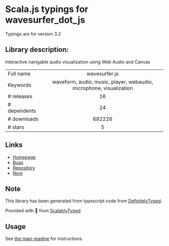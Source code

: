 
# Scala.js typings for wavesurfer_dot_js

Typings are for version 3.2

## Library description:
Interactive navigable audio visualization using Web Audio and Canvas

|                    |                 |
| ------------------ | :-------------: |
| Full name          | wavesurfer.js |
| Keywords           | waveform, audio, music, player, webaudio, microphone, visualization |
| # releases         | 16 |
| # dependents       | 24 |
| # downloads        | 682226 |
| # stars            | 5 |

## Links
- [Homepage](https://github.com/katspaugh/wavesurfer.js)
- [Bugs](https://github.com/katspaugh/wavesurfer.js/issues)
- [Repository](https://github.com/katspaugh/wavesurfer.js)
- [Npm](https://www.npmjs.com/package/wavesurfer.js)
    


## Note
This library has been generated from typescript code from [DefinitelyTyped](https://definitelytyped.org).

Provided with :purple_heart: from [ScalablyTyped](https://github.com/oyvindberg/ScalablyTyped)

## Usage
See [the main readme](../../readme.md) for instructions.


